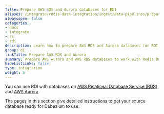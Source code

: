 ```yaml
---
Title: Prepare AWS RDS and Aurora databases for RDI
aliases: /integrate/redis-data-integration/ingest/data-pipelines/prepare-dbs/aws-aurora-rds/
alwaysopen: false
categories:
- docs
- integrate
- rs
- rdi
description: Learn how to prepare AWS RDS and Aurora databases for RDI.
group: di
linkTitle: Prepare AWS RDS and Aurora
summary: Prepare AWS Aurora and AWS RDS databases to work with Redis Data Integration.
hideListLinks: false
type: integration
weight: 5
---
```


You can use RDI with databases on [AWS Relational Database Service (RDS)](https://docs.aws.amazon.com/AmazonRDS/latest/UserGuide/Welcome.html) and [AWS Aurora](https://docs.aws.amazon.com/AmazonRDS/latest/AuroraUserGuide/CHAP_AuroraOverview.html).

The pages in this section give detailed instructions to get your source
database ready for Debezium to use: